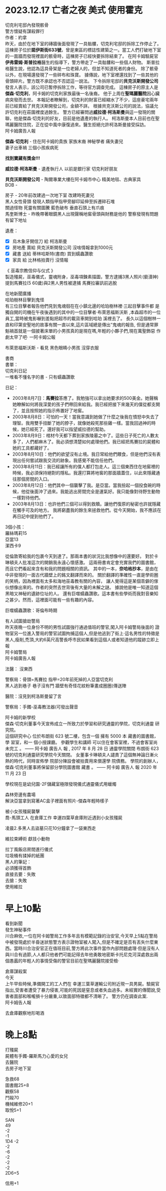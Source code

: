 # 2023.12.17 亡者之夜 美式 使用霍克

切克利宅邸內發現骸骨  
警方懷疑有謀殺罪行  
作者：約拿  
昨天，由於在地下室的磚牆後面發現了一具骷髏，切克利宅邸的拆除工作停止了。
這棟房子位於**諾伊斯街633號**，曾是東區的標誌性建築之一。當工人們打破地下室的一面牆而發現裡面的骸骨時，這棟房子已經快要拆除結束了。
在阿卡姆驗屍官**伊弗雷姆·斯普拉格**醫生的指導下，警方帶走了一具骷髏和一些個人財物。
斯普拉格醫生說，他認為這具骨架是一位老婦人的，但並不知道死者的身份。
除了骸骨以外，在現場還發現了一些碎布和珠寶。
據傳說，地下室裡還找到了一些其他的骨頭碎片。警方既不承認也不否認這一說法。
下令拆除宅邸的**貝克沃斯開發公司**發言人表示，該公司已暫停拆除工作，等待官方調查完成。
這棟房子的原主人是**傑森·切克利**，阿卡姆的切克利家族最後一名後裔。
他于上周在**聖瑪麗醫院**因心臟病突發而去世。
本報記者瞭解到，切克利的財富已經縮水了不少，這座豪宅兩年前已經賣給了貝克沃斯開發公司，金額不詳。
根據貝克沃斯公司的說法，協議允許切克利在莊園裡度過餘生。
警方已經審問過**威拉德·柯洛斯曼**與這一發現的關聯，他是傑森·切克利的好友，目前是他遺產的執行人。
柯洛斯曼本人目前也在聖瑪麗醫院住院，正在從中風中康復過來。醫生拒絕允許柯洛斯曼接受採訪。  
阿卡姆廣告人報

**傑森·切克利** - 住在阿卡姆的貴族 家族末裔 神秘學者 痛失妻兒  
妻子出車禍 三個小孩疾病死  

**找到寶藏有獎金!!!**

**威拉德·柯洛斯曼** - 遺產執行人 以前是銀行家 切克利好朋友


**貝克沃斯開發公司** - 陶爾專業大樓在阿卡姆市中心 精美地毯、古典家具  
BOB - 

房子 - 20年前改建過一次地下室 改建時死妻兒  
黑人女性骨頭  發現人類指甲指甲旁腳印延伸至拆遷碎石堆  
關過怪物 死靈有關圖騰 藍色破布 垂直石頭上有爪痕  
馬奎斯博士 - 昨晚帶著眼鏡黑人出現聲稱地窖骨頭與財務是他的  警察發現有問題  有留下地址  


遺產：  
- [x] 烏木象牙開信刀 給 柯洛斯曼    
- [x] 房地產 賣給 貝克沃斯開發公司 沒啥情報拿到1000元  
- [x] 藏書 送給 蒂林哈斯特(書商)  買到蠕蟲讚歌  
- [x] 家具 給 比林格拍賣行 沒情報  

《 巫毒宗教信仰与仪式 》  
製造殭屍，巫毒儀式，靈魂附身，巫毒項鍊素描圖，警方逮捕3黑人照片(褻瀆神)  
提到馬賽拉(5 60歲)與2黑人男性被逮捕 馬賽拉審訊前逃脫

在地新聞廣播  
哈珀樹林目擊到鬼怪  
有三位目擊者報告他們見到鬼魂徊在在小鎮北邊的哈珀樹林裡·三起目擊事件都
是獨自開的司機在午夜後遇到的其中的一位目擊者·布萊恩福斯沃斯
,本森超市的一位員工,當時被鬼影嚇到差點把超市的載貨車開到哈珀 溪裡去了。
長久以這個樹林一直和印第安聖地的故事有關一直以來,這片區域總是傳出“鬼魂的報告,
但是通常罪魁禍首就是一個披著床單的小男孩真的是現在嗎,年輕的小夥子們,現在萬聖飾惡
作劇太早了吧· 一阿卡姆公報

布萊恩福斯沃斯 - 看見 黑色眼睛小男孩 沒穿衣服 


書商  
書單：  
切克利日記  
一堆看不懂名字的書 - 只有蠕蟲讚歌  



日記：  
- 2003年8月7日：**馬賽拉**答應了。我勉強可以拿出她要求的500美金。她聲稱她瞭解如何將我深愛的孩子們帶回來給我。我已經把接下來幾天的僕從都支開了，並且按照她的指示佈置好了地窖。  
- 2003年8月8日：可怕的一天！當我意識到她做了什麼之後我在憤怒中失去了理智。我用雙手扭斷了她的脖子，就像她殺死那些雞一樣。當我回過神的時候，她已經死了。還好我可以指望威拉德的幫助。  
- 2003年8月9日：棺材今天都下葬到家族陵墓之中了。這些日子死亡的人數太多了，人們都麻木了。我必須想清楚如何處理他們。我已經把馬賽拉的屍體和她的工具都藏好了。  
- 2003年8月10日：他們的欲望沒有止境。我日常給他們餵食，但是他們沒有表現出任何嘗試跟我交流的跡象。我感覺不能信任他們。  
- 2003年8月11日：我已經讓所有的僕人都打包走人。這三個東西住在地窖裡的時候，我必須保持絕對的隱私。我還打算將地窖的那面牆蓋住，以此來隱藏通往那個房間的入口。  
- 2003年8月12日：他們其中一個襲擊了我。是亞當。當我撿起一個投食碗的時候，他從後面沖了過來。我能逃出房間完全是運氣好。我只能像對待野生動物一樣對待他們。  
- 2003年8月13日：也許他們三個可以得到救贖。讓他們復原的秘密也許就隱藏在觸手可及的地方。
我將窮盡我的餘生來拯救他們。從今天開始，我不應該在再日記中提到他們了。  

3個小孩：  
羅絲瑪莉15  
亞當13  
潔西卡9  

從倫敦寄給我的包裹今天到達了。那兩本書的狀況比我想像中的還要好。
對於卡琳頓夫人批准這次的開銷我永遠心懷感激。
這兩冊書肯定會充實我們的圖書館，而且它們看起來含有和我的問題相關的資訊。
其中的一本，**奈哈格抄本**，是由在中非發現的一面古代牆壁上的銘文翻譯而來的。
關於翻譯的準確性一直是學術圈的笑柄，因為裡面有太多和海地巫毒教有關的內容，
讓人覺得這是某個乖僻的傢伙想像出來的。作者的突然去世背後有大量的未解之謎。
據說他是唯一知道這個黑暗又神秘的遺跡位址的人。
還有巨噬蠕蟲讚歌。這本書有些學術而我對音樂知之甚少。然而，這裡面可能有一些有趣的內容。

巨噬蠕蟲讚歌：哥倫布時期


有人試圖搶劫警局  
昨天夜晚一位身份不明的男性試圖強行通過值班的警官,闖入阿卡姆警局後面的
證物室另一位進入警局的警官試圖拘捕這個人,但是他逃到了街上·這名男性的特徵是
黑人,瘦削,禿頂,大約6英尺高警長呼市民如果看到這個人或者知道他的蹤跡立即上報  
阿卡姆警局  
阿卡姆廣告人報  

法醫： 沒東西


警察局：骨頭=馬賽拉  指甲=20年前死掉的人亞當切克利  
黑人逃到巷子 巷子沒有門 牆壁有奇怪花紋粉筆畫成圈圈(傳送陣

醫院：沒見到柯洛斯曼留了言

警察局：手鐲-巫毒教法器(可發出聲音  



阿卡姆的新學校  
傑森·切克利董事今天宣佈成立一所致力於學習和研究通靈的學院，切克利通靈
研究院。  
這個研究中心
位於布朗街 623 號二樓，包含一個 擁有 5000 本 藏書的圖書館，學
習室，和一 個小授課廳。
參觀學生和講師
可以住在會客室裡，不過會客室尚未完工 。
——
阿卡姆 廣告人 報 , 2017 年 8 月 28 日
通靈學院關閉
布朗街
623 號的切克利通靈研究學院今天關閉。
女董事卡琳頓夫人譴責了這個無神論日漸火熱的時代，同時宣佈學
院部分陳設會被拍賣用來償還學 院債務。
學院的創辦人，傑森·切克利董事將保留部分學院圖書館
藏書 。
——
阿卡姆 廣告人 報 2020 年 11 月 23 日


學校現在是幼兒園-2F儲藏室極限發現儀式通靈儀式用蠟燭

森林旁邊有農場  
解決亞當拿到寫著AC盒子裡面有照片-傑森年輕時樣子


被小女孩殭屍襲擊  
喬-馬頭工人 在倉庫工作 幸運四葉草倉庫附近遇到小女孩殭屍


凌晨2.多黑人去盜墓只花10分鐘拿了一袋東西走


維拉束縛術 獻技小動物

拉丁風飯店房間進行儀式  
垃圾桶有揉掉的紙團  
黑人的筆記：  
必須獲得首飾  
直接去要：失敗  
去搶：失敗  
使用維拉

# 早上10點
看到新聞  
發生神秘事件  
川合麻依,一位在阿卡姆警局工作多年且有模範記錄的治安官,今天早上5點在警局中被發現處於半昏迷狀態警方表示證物室被人闖入,但是不確定是否有丟失什麼東西。當時川合治安官正在值班目前,警方將此次事件當作內部問題處理·但是沒有人與川合有過節,人人都只他者們可能記得去年他勇敢地密斯卡托尼克河深處救出兩個愚蠧的年輕人的事情受傷的警官目前在聖瑪麗醫院接受檢·    
  
倉庫謀殺案  
今天  
上午早些時候,準備開工的工人們在 幸運三葉草運輸公司附近現一具男屍。驗屍官指出,受害者遭受了暴力侵害,可能的死因是窒息或者失血過多。未經實的傳聞說,受害者面部和喉嚨損十分嚴重,以致面部特徵都不清晰了。
警方仍在調查此案.  
阿卡姆告人報

去倉庫觀察地形喝酒  

# 晚上8點
打殭屍  
屍體有手鐲-羅斯馬力心愛的女兒  
去醫院  
去房子地下室  


急救68  
圖書館25+8  
觀察58  
鬥毆70  
機械維修20+1  
取悅5+1  
  
SAN  
49  
-2  
-1  
1D4 -2  
-2  
-6  
-2  
-2  
-2  
2D6+5  
  
信用+1
